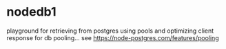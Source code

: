 # nodedb1
playground for retrieving from postgres using pools and optimizing client response
for db pooling... see https://node-postgres.com/features/pooling

